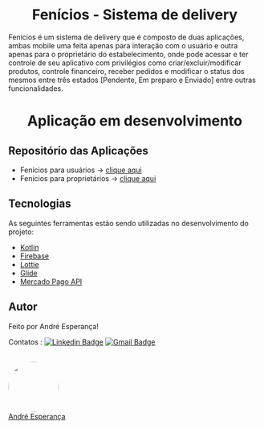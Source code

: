 <h1 align="center">Fenícios - Sistema de delivery</h1>

<p> 
  Fenícios é um sistema de delivery que é composto de duas aplicações, ambas mobile uma feita apenas para interação com o usuário e outra apenas para o proprietário do estabelecimento, onde pode acessar e ter controle de seu aplicativo com privilégios como criar/excluir/modificar produtos, controle financeiro, receber pedidos e modificar o status dos mesmos entre três estados [Pendente, Em preparo e Enviado] entre outras funcionalidades. </p>

<h1 align="center">Aplicação em desenvolvimento</h1>

## Repositório das Aplicações

- Fenícios para usuários -> [clique aqui](https://github.com/andreesperanca/app_user_fenicios)
- Fenícios para proprietários -> [clique aqui](https://github.com/andreesperanca/app_owner_fenicios)

## Tecnologias

As seguintes ferramentas estão sendo utilizadas no desenvolvimento do projeto:

- [Kotlin](https://kotlinlang.org/)
- [Firebase](https://firebase.google.com/)
- [Lottie](https://lottiefiles.com/)
- [Glide](https://github.com/bumptech/glide)
- [Mercado Pago API](https://www.mercadopago.com.br/developers/pt/docs/checkout-pro/landing)
  
## Autor


Feito por André Esperança!

Contatos :
[![Linkedin Badge](https://img.shields.io/badge/-André-blue?style=flat-square&logo=Linkedin&logoColor=white&link=https://www.linkedin.com/in/andr%C3%A9-esperan%C3%A7a-34021a235/)](https://www.linkedin.com/in/andr%C3%A9-esperan%C3%A7a-34021a235/) 
[![Gmail Badge](https://img.shields.io/badge/-andreluizesperancacorreia@gmail.com-c14438?style=flat-square&logo=Gmail&logoColor=white&link=mailto:andreesperanca2010@gmail.com)](mailto:andreluizesperancacorreia@gmail.com)

<a href="https://github.com/andreesperanca">
 <br /> 
 <img style="border-radius: 50%;" src="https://avatars.githubusercontent.com/andreesperanca" width="100px;" alt=""/>
 <br />
  <a href="https://github.com/andreesperanca" title="">André Esperança</a>
